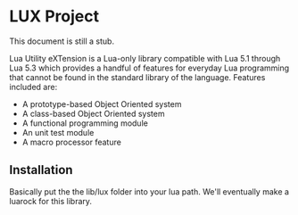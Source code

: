 
LUX Project
===========

This document is still a stub.

Lua Utility eXTension is a Lua-only library compatible with Lua 5.1 through
Lua 5.3 which provides a handful of features for everyday Lua programming that
cannot be found in the standard library of the language. Features included are:

+ A prototype-based Object Oriented system
+ A class-based Object Oriented system
+ A functional programming module
+ An unit test module
+ A macro processor feature

## Installation

Basically put the the lib/lux folder into your lua path. We'll eventually make a
luarock for this library.

